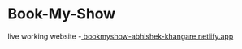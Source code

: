 # Book-My-Show
live working website -[ bookmyshow-abhishek-khangare.netlify.app](https://bookmyshow-abhishek-khangare.netlify.app/)
